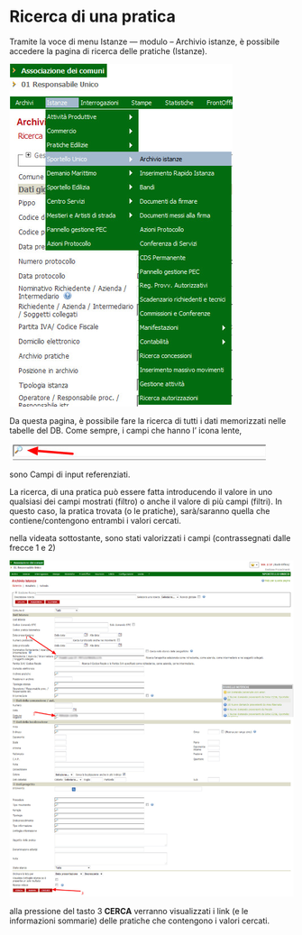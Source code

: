 # Ricerca di una pratica

Tramite la voce di menu Istanze — modulo – Archivio istanze, è possibile accedere la pagina di ricerca delle pratiche (Istanze).

![](../assets/immagine40.jpg)

Da questa pagina, è possibile fare la ricerca di tutti i dati memorizzati nelle tabelle del DB. Come sempre, i campi che hanno l’ icona lente,

![](../assets/immagine47.jpg)

sono Campi di input referenziati.

La ricerca, di una pratica può essere fatta introducendo il valore in uno qualsiasi dei campi mostrati (filtro) o anche il valore di più campi (filtri). In questo caso, la pratica trovata (o le pratiche), sarà/saranno quella che contiene/contengono entrambi i valori cercati.

nella videata sottostante, sono stati valorizzati i campi (contrassegnati dalle frecce 1 e 2)

![](/assets/sk_ricerca.jpg)

alla pressione del tasto 3 **CERCA** verranno visualizzati i link (e le informazioni sommarie) delle pratiche che contengono i valori cercati.

